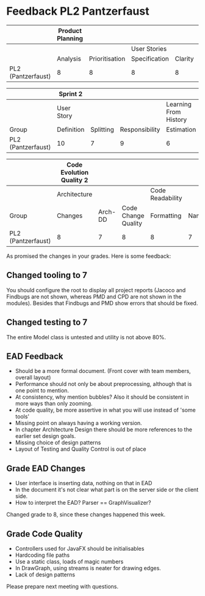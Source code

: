 # Feedback PL2 Pantzerfaust

|  | Product Planning |  |  |  |  |
|-------------------------------------|------------------|----------------|---------------|---------|---------|
|  |  |  | User Stories |  |  |
|  | Analysis | Prioritisation | Specification | Clarity | Roadmap |
| PL2 (Pantzerfaust) | 8 | 8 | 8 | 8 | 7 |

|  | Sprint 2 |  |  |  |  |  |
|-------------------------------------|------------|-----------|----------------|-----------------------|----------------|------------|
|  | User Story |  |  | Learning From History |  |  |
| Group | Definition | Splitting | Responsibility | Estimation | Prioritisation | Reflection |
| PL2 (Pantzerfaust) | 10 | 7 | 9 | 6 | 8 | 7 |

|  | Code Evolution Quality 2 |  |  |  |  |  |  |  |  |  |  |
|-------------------------------------|--------------------------|---------|---------------------|------------------|--------|----------|------------------------|---------|---------|------------------------|-------------|
|  | Architecture |  |  | Code Readability |  |  | Continuous Integration |  |  | Pull-based Development |  |
| Group | Changes | Arch-DD | Code Change Quality | Formatting | Naming | Comments | Building | Testing | Tooling | Branching | Code Review |
| PL2 (Pantzerfaust) | 8 | 7 | 8 | 8 | 7 | 7 | 5 | 7 | 7 | 10 | 9 |

As promised the changes in your grades. Here is some feedback:

## Changed tooling to 7
You should configure the root to display all project reports (Jacoco and Findbugs are not shown, whereas PMD and CPD are not shown in the modules).
Besides that Findbugs and PMD show errors that should be fixed.

## Changed testing to 7
The entire Model class is untested and utility is not above 80%.

## EAD Feedback
- Should be a more formal document. (Front cover with team members, overall layout)
- Performance should not only be about preprocessing, although that is one point to mention.
- At consistency, why mention bubbles? Also it should be consistent in more ways than only zooming.
- At code quality, be more assertive in what you will use instead of 'some tools'
- Missing point on always having a working version.
- In chapter Architecture Design there should be more references to the earlier set design goals. 
- Missing choice of design patterns
- Layout of Testing and Quality Control is out of place

## Grade EAD Changes
- User interface is inserting data, nothing on that in EAD
- In the document it's not clear what part is on the server side or the client side.
- How to interpret the EAD? Parser == GraphVisualizer? 

Changed grade to 8, since these changes happened this week.

## Grade Code Quality
- Controllers used for JavaFX should be initialisables 
- Hardcoding file paths
- Use a static class, loads of magic numbers
- In DrawGraph, using streams is neater for drawing edges.
- Lack of design patterns

Please prepare next meeting with questions.